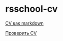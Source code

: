 # rsschool-cv


[CV как markdown](https://KyryloKilin.github.io/rsschool-cv/)

[Проверить CV](https://KyryloKilin.github.io/rsschool-cv/)
